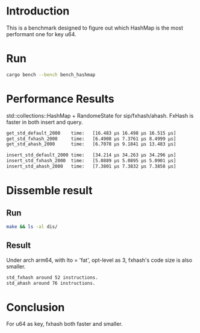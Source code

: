# Introduction
This is a benchmark designed to figure out which HashMap is the most performant one for key u64. 

# Run 
```bash
cargo bench --bench bench_hashmap
```

# Performance Results
std::collections::HashMap + RandomeState for sip/fxhash/ahash. FxHash is faster in both insert and query.

``` bash
get_std_default_2000    time:   [16.483 µs 16.498 µs 16.515 µs]
get_std_fxhash_2000     time:   [6.4908 µs 7.3761 µs 8.4999 µs]
get_std_ahash_2000      time:   [6.7078 µs 9.1841 µs 13.483 µs]

insert_std_default_2000 time:   [34.214 µs 34.263 µs 34.296 µs]
insert_std_fxhash_2000  time:   [5.0889 µs 5.0895 µs 5.0901 µs]
insert_std_ahash_2000   time:   [7.3801 µs 7.3832 µs 7.3858 µs]
```

# Dissemble result

## Run

```bash
make && ls -al dis/
```

## Result

Under arch arm64, with lto = 'fat', opt-level as 3, fxhash's code size is also smaller.

``` bash
std_fxhash around 52 instructions. 
std_ahash around 76 instructions.
```

# Conclusion
For u64 as key, fxhash both faster and smaller.

